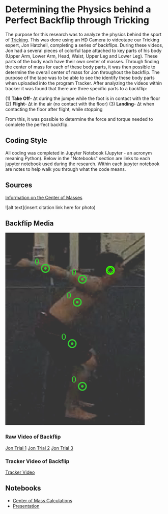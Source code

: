 # Determining the Physics behind a Perfect Backflip through Tricking

The purpose for this research was to analyze the physics behind the sport of [Tricking](https://www.urbandictionary.com/define.php?term=Tricking). This was done using an HD Camera to videotape our Tricking expert, Jon Hatchell, completing a series of backflips. During these videos, Jon had a several pieces of colorful tape attached to key parts of his body (Upper Arm, Lower Arm, Head, Waist, Upper Leg and Lower Leg). These parts of the body each have their own center of masses. Through finding the center of mass for each of these body parts, it was then possible to determine the overall center of mass for Jon throughout the backflip. The purpose of the tape was to be able to see the identify these body parts when uploaded into the program Tracker. After analyzing the videos within tracker it was found that there are three specific parts to a backflip:

(1) **Take Off**- ∆t during the jumpe while the foot is in contact with the floor
(2) **Flight**- ∆t in the air (no contact with the floor)
(3) **Landing**- ∆t when contacting the floor after flight, while stopping

From this, it was possible to determine the force and torque needed to complete the perfect backflip. 

## Coding Style

All coding was completed in Jupyter Notebook (Jupyter - an acronym meaning Python). Below in the "Notebooks" section are links to each jupyter notebook used during the research. Within each jupyter notebook are notes to help walk you through what the code means.

## Sources

[Information on the Center of Masses](http://rover.ebay.com/rover/1/711-117182-37290-0/2?mpre=https%3A%2F%2Fwww.ebay.com%2Fp%2FResearch-Methods-in-Biomechanics-by-Gordon-D-Robertson-Gary-Kamen-Graham-E-Caldwell-Joseph-Hamill%2F102899825%3Fiid%3D142842430337%26chn%3Dps&itemid=142842430337&targetid=398145352220&device=c&adtype=pla&googleloc=1021222&poi=&campaignid=1027329794&adgroupid=56080878448&rlsatarget=pla-398145352220&abcId=1130046&merchantid=6334064&gclid=Cj0KCQjwyYHaBRDvARIsAHkAXcvv--rngtm2aglxG6LMk7Pi9RxksfXEEgNTTYneAKshNnXztwAMiGAaAtAIEALw_wcB)

![alt text](insert citation link here for photo)

## Backflip Media

![alt text](https://github.com/JBerg0714/Tricking/blob/master/Tricking%20Videos%20/BodyPartsTracked.jpg)

### Raw Video of Backflip

[Jon Trial 1](https://github.com/JBerg0714/Tricking/blob/master/Tricking%20Videos%20/Trial1.MOV)
[Jon Trial 2](https://github.com/JBerg0714/Tricking/blob/master/Tricking%20Videos%20/Trial2.MOV)
[Jon Trial 3](https://github.com/JBerg0714/Tricking/blob/master/Tricking%20Videos%20/Trial3.MOV)

### Tracker Video of Backflip

[Tracker Video](https://github.com/JBerg0714/Tricking/blob/master/Tricking%20Videos%20/TrackedMotion.mp4)


## Notebooks
- [Center of Mass Calculations](https://github.com/JBerg0714/Tricking/blob/master/Jupyter%20Notebooks/calcuate-CM-body-back-flip-v2.ipynb)
- [Presentation](https://github.com/JBerg0714/Tricking/blob/master/PresentationPP.pptx)

